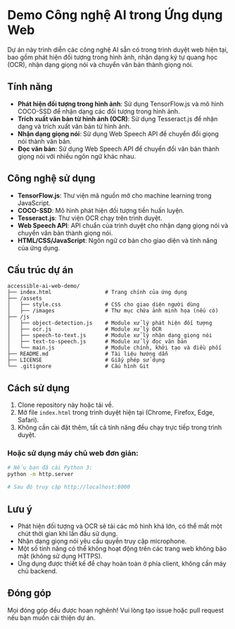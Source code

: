 # Demo Công nghệ AI trong Ứng dụng Web

Dự án này trình diễn các công nghệ AI sẵn có trong trình duyệt web hiện tại, bao gồm phát hiện đối tượng trong hình ảnh, nhận dạng ký tự quang học (OCR), nhận dạng giọng nói và chuyển văn bản thành giọng nói.

## Tính năng

- **Phát hiện đối tượng trong hình ảnh**: Sử dụng TensorFlow.js và mô hình COCO-SSD để nhận dạng các đối tượng trong hình ảnh.
- **Trích xuất văn bản từ hình ảnh (OCR)**: Sử dụng Tesseract.js để nhận dạng và trích xuất văn bản từ hình ảnh.
- **Nhận dạng giọng nói**: Sử dụng Web Speech API để chuyển đổi giọng nói thành văn bản.
- **Đọc văn bản**: Sử dụng Web Speech API để chuyển đổi văn bản thành giọng nói với nhiều ngôn ngữ khác nhau.

## Công nghệ sử dụng

- **TensorFlow.js**: Thư viện mã nguồn mở cho machine learning trong JavaScript.
- **COCO-SSD**: Mô hình phát hiện đối tượng tiền huấn luyện.
- **Tesseract.js**: Thư viện OCR chạy trên trình duyệt.
- **Web Speech API**: API chuẩn của trình duyệt cho nhận dạng giọng nói và chuyển văn bản thành giọng nói.
- **HTML/CSS/JavaScript**: Ngôn ngữ cơ bản cho giao diện và tính năng của ứng dụng.

## Cấu trúc dự án

```
accessible-ai-web-demo/
├── index.html                 # Trang chính của ứng dụng
├── /assets
│   ├── style.css              # CSS cho giao diện người dùng
│   ├── /images                # Thư mục chứa ảnh minh họa (nếu có)
├── /js
│   ├── object-detection.js    # Module xử lý phát hiện đối tượng
│   ├── ocr.js                 # Module xử lý OCR
│   ├── speech-to-text.js      # Module xử lý nhận dạng giọng nói
│   ├── text-to-speech.js      # Module xử lý đọc văn bản
│   └── main.js                # Module chính, khởi tạo và điều phối
├── README.md                  # Tài liệu hướng dẫn
├── LICENSE                    # Giấy phép sử dụng
└── .gitignore                 # Cấu hình Git
```

## Cách sử dụng

1. Clone repository này hoặc tải về.
2. Mở file `index.html` trong trình duyệt hiện tại (Chrome, Firefox, Edge, Safari).
3. Không cần cài đặt thêm, tất cả tính năng đều chạy trực tiếp trong trình duyệt.

### Hoặc sử dụng máy chủ web đơn giản:

```bash
# Nếu bạn đã cài Python 3:
python -m http.server

# Sau đó truy cập http://localhost:8000
```

## Lưu ý

- Phát hiện đối tượng và OCR sẽ tải các mô hình khá lớn, có thể mất một chút thời gian khi lần đầu sử dụng.
- Nhận dạng giọng nói yêu cầu quyền truy cập microphone.
- Một số tính năng có thể không hoạt động trên các trang web không bảo mật (không sử dụng HTTPS).
- Ứng dụng được thiết kế để chạy hoàn toàn ở phía client, không cần máy chủ backend.


## Đóng góp

Mọi đóng góp đều được hoan nghênh! Vui lòng tạo issue hoặc pull request nếu bạn muốn cải thiện dự án.
